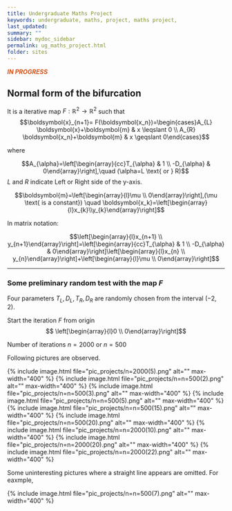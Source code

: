 ```yaml
---
title: Undergraduate Maths Project
keywords: undergraduate, maths, project, maths project,
last_updated: 
summary: ""
sidebar: mydoc_sidebar
permalink: ug_maths_project.html
folder: sites
---
```


<script>
MathJax = {
  tex: {
    inlineMath: [['$', '$'], ['\\(', '\\)']]
  },
  svg: {
    fontCache: 'global'
  }
};
</script>
<script type="text/javascript" id="MathJax-script" async
  src="https://cdn.jsdelivr.net/npm/mathjax@3/es5/tex-svg.js">
</script>

**<font color="#D95319">*****IN PROGRESS*****</font>**

## Normal form of the bifurcation
It is a iterative map $F: \mathbb{R}^{2} \rightarrow \mathbb{R}^{2}$ such that
$$\boldsymbol{x}_{n+1}= F(\boldsymbol{x_n})=\begin{cases}A_{L} \boldsymbol{x}+\boldsymbol{m} & x \leqslant 0 \\ A_{R} \boldsymbol{x_n}+\boldsymbol{m} & x \geqslant 0\end{cases}$$

where 

$$A_{\alpha}=\left[\begin{array}{cc}T_{\alpha} & 1 \\ -D_{\alpha} & 0\end{array}\right],\quad (\alpha=L \text{ or } R)$$
$L$ and $R$ indicate Left or Right side of the y-axis.

$$\boldsymbol{m}=\left[\begin{array}{l}\mu \\ 0\end{array}\right],(\mu \text{ is a constant}) \quad \boldsymbol{x_k}=\left[\begin{array}{l}x_{k}\\y_{k}\end{array}\right]$$

In matrix notation: 

$$\left[\begin{array}{l}x_{n+1} \\ y_{n+1}\end{array}\right]=\left[\begin{array}{cc}T_{\alpha} & 1 \\ -D_{\alpha} & 0\end{array}\right]\left[\begin{array}{l}x_{n} \\ y_{n}\end{array}\right]+\left[\begin{array}{l}\mu \\ 0\end{array}\right]$$

---
### **Some preliminary random test with the map $F$**

Four parameters $T_{L}, D_{L}, T_{R}, D_{R}$ are randomly chosen from the interval $(-2,2)$. 

Start the iteration $F$ from origin $$ \left[\begin{array}{l}0 \\ 0\end{array}\right]$$

Number of iterations $n=2000$ or $n=500$

Following pictures are observed.

{% include image.html file="pic_projects/n=2000(5).png" alt="" max-width="400" %}
{% include image.html file="pic_projects/n=n=500(2).png" alt="" max-width="400" %}
{% include image.html file="pic_projects/n=n=500(3).png" alt="" max-width="400" %}
{% include image.html file="pic_projects/n=n=500(5).png" alt="" max-width="400" %}
{% include image.html file="pic_projects/n=n=500(15).png" alt="" max-width="400" %}
{% include image.html file="pic_projects/n=n=500(20).png" alt="" max-width="400" %}
{% include image.html file="pic_projects/n=n=2000(10).png" alt="" max-width="400" %}
{% include image.html file="pic_projects/n=n=2000(20).png" alt="" max-width="400" %}
{% include image.html file="pic_projects/n=n=2000(22).png" alt="" max-width="400" %}

Some uninteresting pictures where a straight line appears are omitted. For eaxmple,

{% include image.html file="pic_projects/n=n=500(7).png" alt="" max-width="400" %}